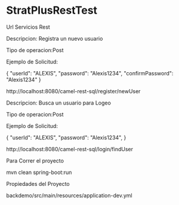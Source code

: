 # StratPlusRestTest


Url Servicios Rest 



Descripcion: Registra un nuevo usuario 

Tipo de operacion:Post

Ejemplo de Solicitud:

{
  "userId": "ALEXIS",
  "password": "Alexis1234",
  "confirmPassword": "Alexis1234"
}


http://localhost:8080/camel-rest-sql/register/newUser




Descripcion: Busca un usuario para Logeo

Tipo de operacion:Post

Ejemplo de Solicitud:

{
  "userId": "ALEXIS",
  "password": "Alexis1234",
}

http://localhost:8080/camel-rest-sql/login/findUser


Para Correr el proyecto 

mvn clean spring-boot:run


Propiedades del Proyecto 

backdemo/src/main/resources/application-dev.yml
